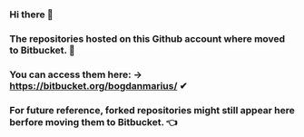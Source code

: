 ### Hi there 👋

### The repositories hosted on this Github account where moved to Bitbucket. 🚚

### You can access them here: -> https://bitbucket.org/bogdanmarius/ ✔

### For future reference, forked repositories might still appear here berfore moving them to Bitbucket. 👈

<!--
**bursan85/bursan85** is a ✨ _special_ ✨ repository because its `README.md` (this file) appears on your GitHub profile.

Here are some ideas to get you started:

- 🔭 I’m currently working on ...
- 🌱 I’m currently learning ...
- 👯 I’m looking to collaborate on ...
- 🤔 I’m looking for help with ...
- 💬 Ask me about ...
- 📫 How to reach me: ...
- 😄 Pronouns: ...
- ⚡ Fun fact: ...
-->
